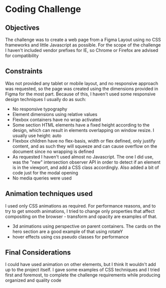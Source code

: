 # Coding Challenge

<h2>Objectives</h2>
<p>The challenge was to create a web page from a Figma Layout using no CSS frameworks and little Javascript as possible. For the scope of the challenge I haven't included vendor prefixes for IE, so Chrome or Firefox are advised for compatibility </p>

<h2>Constraints</h2>

<p>Was not provided any tablet or mobile layout, and no responsive approach was requested, so the page was created using the dimensions provided in Figma for the most part. Because of this, I haven't used some responsive design techniques I usually do as such: </p>
<ul>
  <li>No responsive typography</li>
  <li>Element dimensions using relative values</li>
  <li>Flexbox containers have no wrap activated </li>
  <li>Some section HTML elements have a fixed height according to the design, which can result in elements overlapping on window resize. I usually use height: auto</li>
  <li>Flexbox children have no flex-basis, width or flex defined, only justify content, and as such they will squeeze and can cause overflow on the document since no wrapping is defined</li>
  <li>As requested I haven't used almost no Javascript. The one I did use, was the "new" intersection observer API in order to detect if an element is in the viewport, and add a CSS class accordingly. Also added a bit of code just for the modal opening</li>
  <li>No media queries were used</li>
  </ul>
  
<h2>Animation techniques used</h2>
  <p>I used only CSS animations as required. For performance reasons, and to try to get smooth animations, I tried to change only properties that affect compositing on the browser - transform and opacity are examples of that.</p>
  <ul>
    <li>3d animations using perspective on parent containers. The cards on the hero section are a good example of that using rotateY</li>
    <li>hover effects using css pseudo classes for performance</li>
  </ul>
  
<h2>Final Considerations</h2>
  <p>I could have used animation on other elements, but I think It wouldn't add up to the project itself. I gave some examples of CSS techniques and I tried first and foremost, to complete the challenge requirements while producing organized and quality code</p>
  
